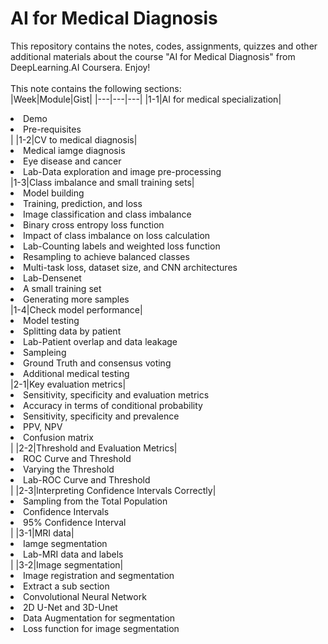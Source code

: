 # AI for Medical Diagnosis
This repository contains the notes, codes, assignments, quizzes and other additional materials about the course "AI for Medical Diagnosis" from DeepLearning.AI Coursera. Enjoy!  <br></br>
This note contains the following sections:<br>
|Week|Module|Gist|
|---|---|---|
|1-1|AI for medical specialization|<li>Demo</li><li>Pre-requisites</li>|
|1-2|CV to medical diagnosis|<li>Medical iamge diagnosis</li><li>Eye disease and cancer</li><li>Lab-Data exploration and image pre-processing</li>
|1-3|Class imbalance and small training sets|<li>Model building</li><li>Training, prediction, and loss</li><li>Image classification and class imbalance</li><li>Binary cross entropy loss function</li><li>Impact of class imbalance on loss calculation</li><li>Lab-Counting labels and weighted loss function</li><li>Resampling to achieve balanced classes</li><li>Multi-task loss, dataset size, and CNN architectures</li><li>Lab-Densenet</li><li>A small training set</li><li>Generating more samples</li>
|1-4|Check model performance|<li>Model testing</li><li>Splitting data by patient</li><li>Lab-Patient overlap and data leakage</li><li>Sampleing</li><li>Ground Truth and consensus voting</li><li>Additional medical testing</li>
|2-1|Key evaluation metrics|<li>Sensitivity, specificity and evaluation metrics</li><li>Accuracy in terms of conditional probability</li><li>Sensitivity, specificity and prevalence</li><li>PPV, NPV</li><li>Confusion matrix</li>|
|2-2|Threshold and Evaluation Metrics|<li>ROC Curve and Threshold</li><li>Varying the Threshold</li><li>Lab-ROC Curve and Threshold</li>|
|2-3|lnterpreting Confidence lntervals Correctly|<li>Sampling from the Total Population</li><li>Confidence Intervals</li><li>95% Confidence Interval</li>|
|3-1|MRI data|<li>Iamge segmentation</li><li>Lab-MRI data and labels</li>|
|3-2|Image segmentation|<li>Image registration and segmentation</li><li>Extract a sub section</li><li>Convolutional Neural Network</li><li>2D U-Net and 3D-Unet</li><li>Data Augmentation for segmentation</li><li>Loss function for image segmentation</li>



